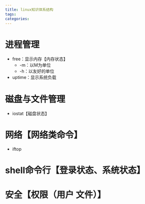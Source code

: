 ```yaml
---
title: linux知识体系结构
tags:
categories:
---
```

# 进程管理
* free：显示内存【内存状态】
    - -m：以M为单位
    - -h：以友好的单位
* uptime：显示系统负载

# 磁盘与文件管理
* iostat【磁盘状态】

# 网络【网络类命令】
* iftop

# shell命令行【登录状态、系统状态】

# 安全【权限（用户 文件）】
